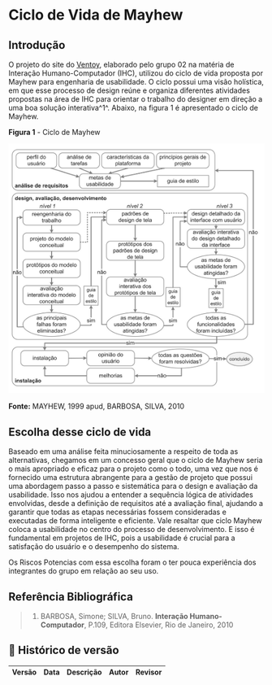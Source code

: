 # Ciclo de Vida de Mayhew 

## Introdução

O projeto do site do [Ventoy](https://www.ventoy.net/en/index.html), elaborado pelo grupo 02 na matéria de Interação Humano-Computador (IHC), utilizou do ciclo de vida  proposta por Mayhew para engenharia de usabilidade. O ciclo possui uma visão holística, em que esse processo de design reúne e organiza diferentes atividades propostas na área de IHC para orientar o trabalho do designer em direção a uma boa solução interativa^1^. Abaixo, na figura 1 é apresentado o ciclo de Mayhew.

**Figura 1** - Ciclo de Mayhew

![Ciclo de Mayhew](../assets/ciclo_de_mayhew.png)

**Fonte:** MAYHEW, 1999 apud, BARBOSA, SILVA, 2010

## Escolha desse ciclo de vida

Baseado em uma análise feita minuciosamente a respeito de toda as alternativas, chegamos em um concesso geral que o ciclo de Mayhew
seria o mais apropriado e eficaz para o projeto como o todo, uma vez que nos é fornecido uma estrutura abrangente para a gestão de
projeto que possui uma abordagem passo a passo e sistemática para o design e avaliação da usabilidade. Isso nos ajudou a entender a sequência lógica de atividades envolvidas, desde a definição de requisitos até a avaliação final, ajudando a garantir que todas as etapas necessárias fossem consideradas e executadas de forma inteligente e eficiente. Vale resaltar que ciclo Mayhew coloca a usabilidade no centro do processo de desenvolvimento. E isso é fundamental em projetos de IHC, pois a usabilidade é crucial para a satisfação do usuário e o desempenho do sistema.

Os Riscos Potencias com essa escolha foram o ter pouca experiência dos integrantes do grupo em relação ao seu uso.

## Referência Bibliográfica

> 1. BARBOSA, Simone; SILVA, Bruno. **Interação Humano-Computador**, P.109, Editora Elsevier, Rio de Janeiro, 2010

## 📑 Histórico de versão

| Versão| Data      | Descrição | Autor | Revisor       |
| :-:   | :-:       | :--       | --    | --            |
